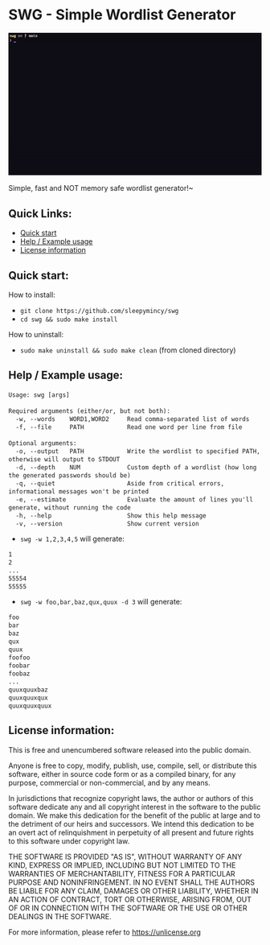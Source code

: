 # SWG - Simple Wordlist Generator

![screenshot](https://github.com/sleepymincy/sleepymincy/blob/main/.gitfiles/repos/images/swg.gif)

Simple, fast and NOT memory safe wordlist generator!~

## Quick Links:
- [Quick start](#quick-start)
- [Help / Example usage](#help-example--usage)
- [License information](#license-information)

## Quick start:

How to install:
- `git clone https://github.com/sleepymincy/swg`
- `cd swg && sudo make install`

How to uninstall:
- `sudo make uninstall && sudo make clean` (from cloned directory)

## Help / Example usage:
```
Usage: swg [args]

Required arguments (either/or, but not both):
  -w, --words    WORD1,WORD2     Read comma-separated list of words
  -f, --file     PATH            Read one word per line from file

Optional arguments:
  -o, --output   PATH            Write the wordlist to specified PATH, otherwise will output to STDOUT
  -d, --depth    NUM             Custom depth of a wordlist (how long the generated passwords should be)
  -q, --quiet                    Aside from critical errors, informational messages won't be printed
  -e, --estimate                 Evaluate the amount of lines you'll generate, without running the code
  -h, --help                     Show this help message
  -v, --version                  Show current version
```

- `swg -w 1,2,3,4,5` will generate:
```
1
2
...
55554
55555
```
- `swg -w foo,bar,baz,qux,quux -d 3` will generate:
```
foo
bar
baz
qux
quux
foofoo
foobar
foobaz
...
quuxquuxbaz
quuxquuxqux
quuxquuxquux
```

## License information:
This is free and unencumbered software released into the public domain.

Anyone is free to copy, modify, publish, use, compile, sell, or
distribute this software, either in source code form or as a compiled
binary, for any purpose, commercial or non-commercial, and by any
means.

In jurisdictions that recognize copyright laws, the author or authors
of this software dedicate any and all copyright interest in the
software to the public domain. We make this dedication for the benefit
of the public at large and to the detriment of our heirs and
successors. We intend this dedication to be an overt act of
relinquishment in perpetuity of all present and future rights to this
software under copyright law.

THE SOFTWARE IS PROVIDED "AS IS", WITHOUT WARRANTY OF ANY KIND,
EXPRESS OR IMPLIED, INCLUDING BUT NOT LIMITED TO THE WARRANTIES OF
MERCHANTABILITY, FITNESS FOR A PARTICULAR PURPOSE AND NONINFRINGEMENT.
IN NO EVENT SHALL THE AUTHORS BE LIABLE FOR ANY CLAIM, DAMAGES OR
OTHER LIABILITY, WHETHER IN AN ACTION OF CONTRACT, TORT OR OTHERWISE,
ARISING FROM, OUT OF OR IN CONNECTION WITH THE SOFTWARE OR THE USE OR
OTHER DEALINGS IN THE SOFTWARE.

For more information, please refer to <https://unlicense.org>
